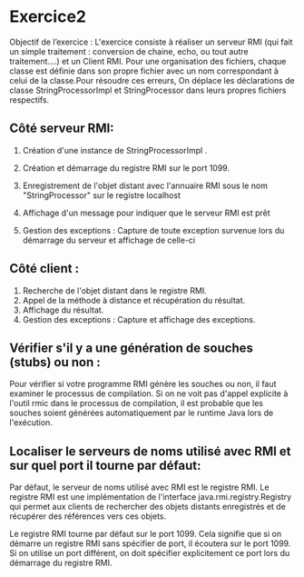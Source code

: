 # Exercice2
Objectif de l’exercice : L'exercice consiste à réaliser un serveur RMI (qui fait un simple traitement : conversion de chaine, echo, ou tout autre traitement....) et un Client RMI.
Pour une organisation des fichiers, chaque classe est définie dans son propre fichier avec un nom correspondant à celui de la classe.Pour résoudre ces erreurs, On déplace les déclarations de classe StringProcessorImpl et StringProcessor dans leurs propres fichiers respectifs.

## Côté serveur RMI:
1.	Création d'une instance de StringProcessorImpl .
2. Création et démarrage du registre RMI sur le port 1099.
3.	Enregistrement de l'objet distant avec l'annuaire RMI sous le nom "StringProcessor" sur le registre localhost

4. Affichage d'un message pour indiquer que le serveur RMI est prêt

5. Gestion des exceptions : Capture de toute exception survenue lors du démarrage du serveur et affichage de celle-ci



## Côté client :
1.	Recherche de l'objet distant dans le registre RMI.
2.	Appel de la méthode à distance et récupération du résultat.
3.	Affichage du résultat.
4.	Gestion des exceptions :  Capture et affichage des exceptions.

## Vérifier s'il y a une génération de souches (stubs) ou non :
Pour vérifier si votre programme RMI génère les souches ou non, il faut  examiner le processus de compilation. Si on ne voit pas d'appel explicite à l'outil rmic dans le processus de compilation, il est probable que les souches soient générées automatiquement par le runtime Java lors de l'exécution.
## Localiser le serveurs de noms utilisé avec RMI et sur quel port il tourne par défaut:
Par défaut, le serveur de noms utilisé avec RMI est le registre RMI. Le registre RMI est une implémentation de l'interface java.rmi.registry.Registry qui permet aux clients de rechercher des objets distants enregistrés et de récupérer des références vers ces objets.

Le registre RMI tourne par défaut sur le port 1099. Cela signifie que si on démarre un registre RMI sans spécifier de port, il écoutera sur le port 1099. Si on utilise un port différent, on doit  spécifier explicitement ce port lors du démarrage du registre RMI.

